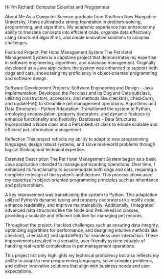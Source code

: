 Hi I'm Richard!
Computer Scientist and Programmer

About Me
As a Computer Science graduate from Southern New Hampshire University, I have cultivated a strong foundation in problem-solving, programming, and algorithms. My academic experience has enhanced my ability to translate concepts into efficient code, organize data effectively using structured algorithms, and create innovative solutions to complex challenges.

Featured Project: Pet Hotel Management System
The Pet Hotel Management System is a capstone project that demonstrates my expertise in software engineering, algorithms, and database management. Originally developed as a Java application, the system was enhanced to support both dogs and cats, showcasing my proficiency in object-oriented programming and software design.

Software Development Projects: Software Engineering and Design - Java Implementation: Developed the Pet class and its Dog and Cats subclass, utilizing constructors, accessors, and methods like checkIn(), checkOut(), and updatePet() to streamline pet management operations. Algorithms and Data Structures - Python Adaptation: Transitioned the system to Python, employing encapsulation, property decorators, and dynamic features to enhance functionality and flexibility. Databases - Data Structures: Incorporated a Node class and a PetLinkedList class to enable scalable and efficient pet information management.

Reflection
This project reflects my ability to adapt to new programming languages, design robust systems, and solve real-world problems through logical thinking and technical expertise.

Extended Description
The Pet Hotel Management System began as a basic Java application intended to manage pet boarding operations. Over time, I enhanced its functionality to accommodate both dogs and cats, requiring a complete redesign of the system’s architecture. This process showcased my expertise in object-oriented programming principles such as inheritance and polymorphism.

A key improvement was transitioning the system to Python. This adaptation utilized Python’s dynamic typing and property decorators to simplify code, enhance readability, and improve maintainability. Additionally, I integrated advanced data structures like the Node and PetLinkedList classes, providing a scalable and efficient solution for managing pet records.

Throughout the project, I tackled challenges such as ensuring data integrity, optimizing algorithms for performance, and designing intuitive methods like checkIn(), checkOut() and updatePet() for seamless user interaction. These improvements resulted in a versatile, user-friendly system capable of handling real-world complexities in pet management operations.

This project not only highlights my technical proficiency but also reflects my ability to adapt to new programming languages, solve complex problems, and deliver innovative solutions that align with business needs and user expectations.
